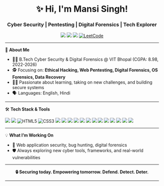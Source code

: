 <h1 align="center"> ✨ Hi, I'm Mansi Singh!</h1>
<h3 align="center">Cyber Security | Pentesting | Digital Forensics | Tech Explorer</h3>

<p align="center">
  <a href="mailto:mansisingh.singh14@gmail.com"><img src="https://img.shields.io/badge/Email-D14836?style=for-the-badge&logo=gmail&logoColor=white"/></a>
  <a href="https://www.linkedin.com/in/mansi-singh14"><img src="https://img.shields.io/badge/LinkedIn-blue?style=for-the-badge&logo=linkedin&logoColor=white"/></a>
  <a href="https://instagram.com/_.mansis._"><img src="https://img.shields.io/badge/Instagram-E4405F?style=for-the-badge&logo=instagram&logoColor=white"/></a>
  <a href="https://leetcode.com/singh_m30" target="_blank" rel="noopener noreferrer">
    <img src="https://img.shields.io/badge/LeetCode-FFA116?style=for-the-badge&logo=leetcode&logoColor=black" alt="LeetCode"/>
  </a>
 


</p>

---

🌟 **About Me**

- 🧑‍💻 B.Tech Cyber Security & Digital Forensics @ VIT Bhopal (CGPA: 8.98, 2022-2026)
- 🕵️ Focusing on: **Ethical Hacking, Web Pentesting, Digital Forensics, OS Forensics, Data Recovery**
- 👩‍💻 Passionate about learning, taking on new challenges, and building secure systems
- 🗣️ Languages: English, Hindi

---

🛠️ **Tech Stack & Tools**

<p>
  <img src="https://img.shields.io/badge/Python-3776AB?logo=python&logoColor=white&style=flat-square"/>
  <img src="https://img.shields.io/badge/Java-007396?logo=java&logoColor=white&style=flat-square"/>
  <img src="https://img.shields.io/badge/HTML5-5D4B6C?style=for-the-badge&logo=html5&color=000000" alt="HTML5" />
  <img src="https://img.shields.io/badge/CSS3-2965F1?style=for-the-badge&logo=css3&color=000000" alt="CSS3" /> 
  <img src="https://img.shields.io/badge/JavaScript-F7DF1E?logo=javascript&logoColor=black&style=flat-square"/>
  <img src="https://img.shields.io/badge/MySQL-4479A1?logo=mysql&logoColor=white&style=flat-square"/>
  <img src="https://img.shields.io/badge/Linux-FCC624?logo=linux&logoColor=black&style=for-the-badge" />
 <img src="https://img.shields.io/badge/Burp_Suite-FF6633?logo=burp-suite&logoColor=white&style=for-the-badge" />
  <img src="https://img.shields.io/badge/Kali_Linux-557C94?logo=kalilinux&logoColor=white&style=flat-square"/>
  <img src="https://img.shields.io/badge/BurpSuite-FF6600?logo=burpsuite&logoColor=black&style=flat-square"/>
  <img src="https://img.shields.io/badge/OWASP_ZAP-000000?logo=owasp&logoColor=white&style=flat-square"/>
  <img src="https://img.shields.io/badge/Wireshark-1679A7?logo=wireshark&logoColor=white&style=flat-square"/>
  <img src="https://img.shields.io/badge/OpenVAS-4E9A06?style=flat-square&logoColor=white"/>
  <img src="https://img.shields.io/badge/Autopsy-0F4078?style=flat-square&logoColor=white"/>
  <img src="https://img.shields.io/badge/Maltego-2874A6?style=flat-square&logoColor=white"/>
  <img src="https://img.shields.io/badge/FTK_Imager-333333?style=flat-square&logoColor=white"/>
  <img src="https://img.shields.io/badge/Hydra-9673A6?style=flat-square&logoColor=white"/>
</p>

---


💡 **What I’m Working On**

- 🔬 Web application security, bug hunting, digital forensics
- 🛡️ Always exploring new cyber tools, frameworks, and real-world vulnerabilities

---







<p align="center">
  <b>🔒 Securing today. Empowering tomorrow. Defend. Detect. Deter.</b>
</p>

---

<!--
**mansisingh14/mansisingh14** is a ✨ _special_ ✨ repository because its README.md (this file) appears on your GitHub profile.
-->




<!--
**mansisingh14/mansisingh14** is a ✨ _special_ ✨ repository because its README.md (this file) appears on your GitHub profile.
-->



